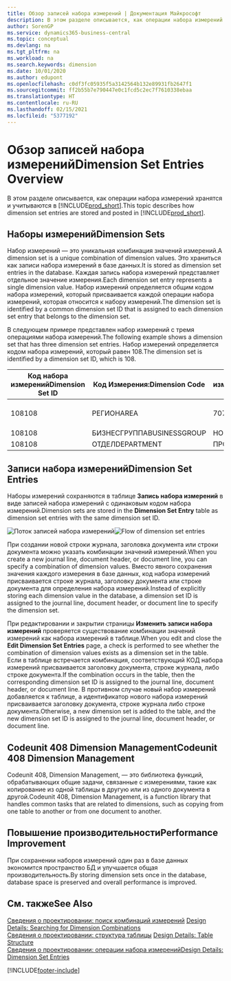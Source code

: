 ```yaml
---
title: Обзор записей набора измерений | Документация Майкрософт
description: В этом разделе описывается, как операции набора измерений хранятся и учитываются в Dynamics 365.
author: SorenGP
ms.service: dynamics365-business-central
ms.topic: conceptual
ms.devlang: na
ms.tgt_pltfrm: na
ms.workload: na
ms.search.keywords: dimension
ms.date: 10/01/2020
ms.author: edupont
ms.openlocfilehash: c0df3fc05935f5a3142564b132e89931fb2647f1
ms.sourcegitcommit: ff2b55b7e790447e0c1fcd5c2ec7f7610338ebaa
ms.translationtype: HT
ms.contentlocale: ru-RU
ms.lasthandoff: 02/15/2021
ms.locfileid: "5377192"
---
```

# <a name="dimension-set-entries-overview"></a><span data-ttu-id="e39d4-103">Обзор записей набора измерений</span><span class="sxs-lookup"><span data-stu-id="e39d4-103">Dimension Set Entries Overview</span></span>
<span data-ttu-id="e39d4-104">В этом разделе описывается, как операции набора измерений хранятся и учитываются в [!INCLUDE[prod_short](includes/prod_short.md)].</span><span class="sxs-lookup"><span data-stu-id="e39d4-104">This topic describes how dimension set entries are stored and posted in [!INCLUDE[prod_short](includes/prod_short.md)].</span></span>  

## <a name="dimension-sets"></a><span data-ttu-id="e39d4-105">Наборы измерений</span><span class="sxs-lookup"><span data-stu-id="e39d4-105">Dimension Sets</span></span>  
<span data-ttu-id="e39d4-106">Набор измерений — это уникальная комбинация значений измерений.</span><span class="sxs-lookup"><span data-stu-id="e39d4-106">A dimension set is a unique combination of dimension values.</span></span> <span data-ttu-id="e39d4-107">Это храниться как записи набора измерений в базе данных.</span><span class="sxs-lookup"><span data-stu-id="e39d4-107">It is stored as dimension set entries in the database.</span></span> <span data-ttu-id="e39d4-108">Каждая запись набора измерений представляет отдельное значение измерения.</span><span class="sxs-lookup"><span data-stu-id="e39d4-108">Each dimension set entry represents a single dimension value.</span></span> <span data-ttu-id="e39d4-109">Набор измерений определяется общим кодом набора измерений, который присваивается каждой операции набора измерений, которая относится к набору измерений.</span><span class="sxs-lookup"><span data-stu-id="e39d4-109">The dimension set is identified by a common dimension set ID that is assigned to each dimension set entry that belongs to the dimension set.</span></span>  

<span data-ttu-id="e39d4-110">В следующем примере представлен набор измерений с тремя операциями набора измерений.</span><span class="sxs-lookup"><span data-stu-id="e39d4-110">The following example shows a dimension set that has three dimension set entries.</span></span> <span data-ttu-id="e39d4-111">Набор измерений определяется кодом набора измерений, который равен 108.</span><span class="sxs-lookup"><span data-stu-id="e39d4-111">The dimension set is identified by a dimension set ID, which is 108.</span></span>  

|<span data-ttu-id="e39d4-112">Код набора измерений</span><span class="sxs-lookup"><span data-stu-id="e39d4-112">Dimension Set ID</span></span>|<span data-ttu-id="e39d4-113">Код Измерения:</span><span class="sxs-lookup"><span data-stu-id="e39d4-113">Dimension Code</span></span>|<span data-ttu-id="e39d4-114">Код значения измерения</span><span class="sxs-lookup"><span data-stu-id="e39d4-114">Dimension Value Code</span></span>|<span data-ttu-id="e39d4-115">Имя значения измерения</span><span class="sxs-lookup"><span data-stu-id="e39d4-115">Dimension Value Name</span></span>|  
|----------------------|--------------------|--------------------------|--------------------------|  
|<span data-ttu-id="e39d4-116">108</span><span class="sxs-lookup"><span data-stu-id="e39d4-116">108</span></span>|<span data-ttu-id="e39d4-117">РЕГИОН</span><span class="sxs-lookup"><span data-stu-id="e39d4-117">AREA</span></span>|<span data-ttu-id="e39d4-118">70</span><span class="sxs-lookup"><span data-stu-id="e39d4-118">70</span></span>|<span data-ttu-id="e39d4-119">Северная Америка</span><span class="sxs-lookup"><span data-stu-id="e39d4-119">America North</span></span>|  
|<span data-ttu-id="e39d4-120">108</span><span class="sxs-lookup"><span data-stu-id="e39d4-120">108</span></span>|<span data-ttu-id="e39d4-121">БИЗНЕСГРУППА</span><span class="sxs-lookup"><span data-stu-id="e39d4-121">BUSINESSGROUP</span></span>|<span data-ttu-id="e39d4-122">HOME</span><span class="sxs-lookup"><span data-stu-id="e39d4-122">HOME</span></span>|<span data-ttu-id="e39d4-123">В начало</span><span class="sxs-lookup"><span data-stu-id="e39d4-123">Home</span></span>|  
|<span data-ttu-id="e39d4-124">108</span><span class="sxs-lookup"><span data-stu-id="e39d4-124">108</span></span>|<span data-ttu-id="e39d4-125">ОТДЕЛ</span><span class="sxs-lookup"><span data-stu-id="e39d4-125">DEPARTMENT</span></span>|<span data-ttu-id="e39d4-126">ПРОДАЖИ</span><span class="sxs-lookup"><span data-stu-id="e39d4-126">SALES</span></span>|<span data-ttu-id="e39d4-127">Продажи</span><span class="sxs-lookup"><span data-stu-id="e39d4-127">Sales</span></span>|  

## <a name="dimension-set-entries"></a><span data-ttu-id="e39d4-128">Записи набора измерений</span><span class="sxs-lookup"><span data-stu-id="e39d4-128">Dimension Set Entries</span></span>  
<span data-ttu-id="e39d4-129">Наборы измерений сохраняются в таблице **Запись набора измерений** в виде записей набора измерений с одинаковым кодом набора измерений.</span><span class="sxs-lookup"><span data-stu-id="e39d4-129">Dimension sets are stored in the **Dimension Set Entry** table as dimension set entries with the same dimension set ID.</span></span>  

<span data-ttu-id="e39d4-130">![Поток записей набора измерений](media/dimensionentrynav7.png "Поток записей набора измерений")</span><span class="sxs-lookup"><span data-stu-id="e39d4-130">![Flow of dimension set entries](media/dimensionentrynav7.png "Flow of dimension set entries")</span></span>  

<span data-ttu-id="e39d4-131">При создании новой строки журнала, заголовка документа или строки документа можно указать комбинации значений измерений.</span><span class="sxs-lookup"><span data-stu-id="e39d4-131">When you create a new journal line, document header, or document line, you can specify a combination of dimension values.</span></span> <span data-ttu-id="e39d4-132">Вместо явного сохранения значения каждого измерения в базе данных, код набора измерений присваивается строке журнала, заголовку документа или строке документа для определения набора измерений.</span><span class="sxs-lookup"><span data-stu-id="e39d4-132">Instead of explicitly storing each dimension value in the database, a dimension set ID is assigned to the journal line, document header, or document line to specify the dimension set.</span></span>  

<span data-ttu-id="e39d4-133">При редактировании и закрытии страницы **Изменить записи набора измерений** проверяется существование комбинации значений измерений как набора измерений в таблице.</span><span class="sxs-lookup"><span data-stu-id="e39d4-133">When you edit and close the **Edit Dimension Set Entries** page, a check is performed to see whether the combination of dimension values exists as a dimension set in the table.</span></span> <span data-ttu-id="e39d4-134">Если в таблице встречается комбинация, соответствующий КОД набора измерений присваивается заголовку документа, строке журнала, либо строке документа.</span><span class="sxs-lookup"><span data-stu-id="e39d4-134">If the combination occurs in the table, then the corresponding dimension set ID is assigned to the journal line, document header, or document line.</span></span> <span data-ttu-id="e39d4-135">В противном случае новый набор измерений добавляется к таблице, а идентификатор нового набора измерений присваивается заголовку документа, строке журнала либо строке документа.</span><span class="sxs-lookup"><span data-stu-id="e39d4-135">Otherwise, a new dimension set is added to the table, and the new dimension set ID is assigned to the journal line, document header, or document line.</span></span>

## <a name="codeunit-408-dimension-management"></a><span data-ttu-id="e39d4-136">Codeunit 408 Dimension Management</span><span class="sxs-lookup"><span data-stu-id="e39d4-136">Codeunit 408 Dimension Management</span></span>
<span data-ttu-id="e39d4-137">Codeunit 408, Dimension Management, — это библиотека функций, обрабатывающих общие задачи, связанные с измерениями, такие как копирование из одной таблицы в другую или из одного документа в другой.</span><span class="sxs-lookup"><span data-stu-id="e39d4-137">Codeunit 408, Dimension Management, is a function library that handles common tasks that are related to dimensions, such as copying from one table to another or from one document to another.</span></span>

## <a name="performance-improvement"></a><span data-ttu-id="e39d4-138">Повышение производительности</span><span class="sxs-lookup"><span data-stu-id="e39d4-138">Performance Improvement</span></span>  
<span data-ttu-id="e39d4-139">При сохранении наборов измерений один раз в базе данных экономится пространство БД и улучшается общая производительность.</span><span class="sxs-lookup"><span data-stu-id="e39d4-139">By storing dimension sets once in the database, database space is preserved and overall performance is improved.</span></span>  

## <a name="see-also"></a><span data-ttu-id="e39d4-140">См. также</span><span class="sxs-lookup"><span data-stu-id="e39d4-140">See Also</span></span>  
<span data-ttu-id="e39d4-141">[Сведения о проектировании: поиск комбинаций измерений](design-details-searching-for-dimension-combinations.md) </span><span class="sxs-lookup"><span data-stu-id="e39d4-141">[Design Details: Searching for Dimension Combinations](design-details-searching-for-dimension-combinations.md) </span></span>  
<span data-ttu-id="e39d4-142">[Сведения о проектировании: структура таблицы](design-details-table-structure.md) </span><span class="sxs-lookup"><span data-stu-id="e39d4-142">[Design Details: Table Structure](design-details-table-structure.md) </span></span>  
[<span data-ttu-id="e39d4-143">Сведения о проектировании: операции набора измерений</span><span class="sxs-lookup"><span data-stu-id="e39d4-143">Design Details: Dimension Set Entries</span></span>](design-details-dimension-set-entries.md)   


[!INCLUDE[footer-include](includes/footer-banner.md)]
